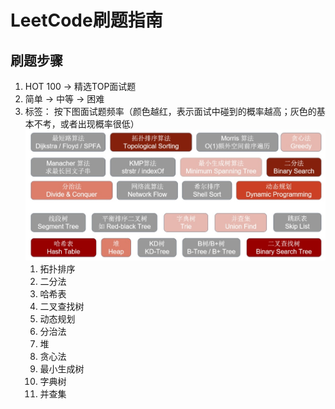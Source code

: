 # LeetCode刷题指南

## 刷题步骤

1. HOT 100 -> 精选TOP面试题
2. 简单 -> 中等 -> 困难
3. 标签： 按下图面试题频率（颜色越红，表示面试中碰到的概率越高；灰色的基本不考，或者出现概率很低）
![面试题概率](/Res/面试题频率.jpg)
   1. 拓扑排序
   2. 二分法
   3. 哈希表
   4. 二叉查找树
   5. 动态规划
   6. 分治法
   7. 堆
   8. 贪心法
   9. 最小生成树
   10. 字典树
   11. 并查集
